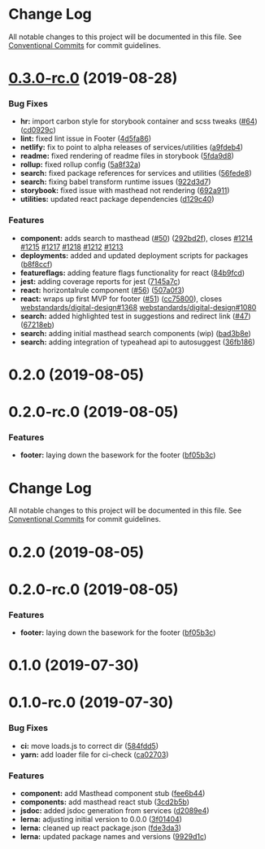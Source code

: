 # Change Log

All notable changes to this project will be documented in this file. See
[Conventional Commits](https://conventionalcommits.org) for commit guidelines.

# [0.3.0-rc.0](https://github.com/carbon-design-system/ibm-dotcom-library/tree/master/packages/react/compare/@ibmdotcom/react@0.1.0...@ibmdotcom/react@0.3.0-rc.0) (2019-08-28)

### Bug Fixes

- **hr:** import carbon style for storybook container and scss tweaks
  ([#64](https://github.com/carbon-design-system/ibm-dotcom-library/tree/master/packages/react/issues/64))
  ([cd0929c](https://github.com/carbon-design-system/ibm-dotcom-library/tree/master/packages/react/commit/cd0929c))
- **lint:** fixed lint issue in Footer
  ([4d5fa86](https://github.com/carbon-design-system/ibm-dotcom-library/tree/master/packages/react/commit/4d5fa86))
- **netlify:** fix to point to alpha releases of services/utilities
  ([a9fdeb4](https://github.com/carbon-design-system/ibm-dotcom-library/tree/master/packages/react/commit/a9fdeb4))
- **readme:** fixed rendering of readme files in storybook
  ([5fda9d8](https://github.com/carbon-design-system/ibm-dotcom-library/tree/master/packages/react/commit/5fda9d8))
- **rollup:** fixed rollup config
  ([5a8f32a](https://github.com/carbon-design-system/ibm-dotcom-library/tree/master/packages/react/commit/5a8f32a))
- **search:** fixed package references for services and utilities
  ([56fede8](https://github.com/carbon-design-system/ibm-dotcom-library/tree/master/packages/react/commit/56fede8))
- **search:** fixing babel transform runtime issues
  ([922d3d7](https://github.com/carbon-design-system/ibm-dotcom-library/tree/master/packages/react/commit/922d3d7))
- **storybook:** fixed issue with masthead not rendering
  ([692a911](https://github.com/carbon-design-system/ibm-dotcom-library/tree/master/packages/react/commit/692a911))
- **utilities:** updated react package dependencies
  ([d129c40](https://github.com/carbon-design-system/ibm-dotcom-library/tree/master/packages/react/commit/d129c40))

### Features

- **component:** adds search to masthead
  ([#50](https://github.com/carbon-design-system/ibm-dotcom-library/tree/master/packages/react/issues/50))
  ([292bd2f](https://github.com/carbon-design-system/ibm-dotcom-library/tree/master/packages/react/commit/292bd2f)),
  closes
  [#1214](https://github.com/carbon-design-system/ibm-dotcom-library/tree/master/packages/react/issues/1214)
  [#1215](https://github.com/carbon-design-system/ibm-dotcom-library/tree/master/packages/react/issues/1215)
  [#1217](https://github.com/carbon-design-system/ibm-dotcom-library/tree/master/packages/react/issues/1217)
  [#1218](https://github.com/carbon-design-system/ibm-dotcom-library/tree/master/packages/react/issues/1218)
  [#1212](https://github.com/carbon-design-system/ibm-dotcom-library/tree/master/packages/react/issues/1212)
  [#1213](https://github.com/carbon-design-system/ibm-dotcom-library/tree/master/packages/react/issues/1213)
- **deployments:** added and updated deployment scripts for packages
  ([b8f8ccf](https://github.com/carbon-design-system/ibm-dotcom-library/tree/master/packages/react/commit/b8f8ccf))
- **featureflags:** adding feature flags functionality for react
  ([84b9fcd](https://github.com/carbon-design-system/ibm-dotcom-library/tree/master/packages/react/commit/84b9fcd))
- **jest:** adding coverage reports for jest
  ([7145a7c](https://github.com/carbon-design-system/ibm-dotcom-library/tree/master/packages/react/commit/7145a7c))
- **react:** horizontalrule component
  ([#56](https://github.com/carbon-design-system/ibm-dotcom-library/tree/master/packages/react/issues/56))
  ([507a0f3](https://github.com/carbon-design-system/ibm-dotcom-library/tree/master/packages/react/commit/507a0f3))
- **react:** wraps up first MVP for footer
  ([#51](https://github.com/carbon-design-system/ibm-dotcom-library/tree/master/packages/react/issues/51))
  ([cc75800](https://github.com/carbon-design-system/ibm-dotcom-library/tree/master/packages/react/commit/cc75800)),
  closes
  [webstandards/digital-design#1368](https://github.com/carbon-design-system/ibm-dotcom-library/tree/master/packages/react/issues/1368)
  [webstandards/digital-design#1080](https://github.com/carbon-design-system/ibm-dotcom-library/tree/master/packages/react/issues/1080)
- **search:** added highlighted test in suggestions and redirect link
  ([#47](https://github.com/carbon-design-system/ibm-dotcom-library/tree/master/packages/react/issues/47))
  ([67218eb](https://github.com/carbon-design-system/ibm-dotcom-library/tree/master/packages/react/commit/67218eb))
- **search:** adding initial masthead search components (wip)
  ([bad3b8e](https://github.com/carbon-design-system/ibm-dotcom-library/tree/master/packages/react/commit/bad3b8e))
- **search:** adding integration of typeahead api to autosuggest
  ([36fb186](https://github.com/carbon-design-system/ibm-dotcom-library/tree/master/packages/react/commit/36fb186))

# 0.2.0 (2019-08-05)

# 0.2.0-rc.0 (2019-08-05)

### Features

- **footer:** laying down the basework for the footer
  ([bf05b3c](https://github.com/carbon-design-system/ibm-dotcom-library/tree/master/packages/react/commit/bf05b3c))

# Change Log

All notable changes to this project will be documented in this file. See
[Conventional Commits](https://conventionalcommits.org) for commit guidelines.

# 0.2.0 (2019-08-05)

# 0.2.0-rc.0 (2019-08-05)

### Features

- **footer:** laying down the basework for the footer
  ([bf05b3c](https://github.com/carbon-design-system/ibm-dotcom-library/tree/master/packages/react/commit/bf05b3c))

# 0.1.0 (2019-07-30)

# 0.1.0-rc.0 (2019-07-30)

### Bug Fixes

- **ci:** move loads.js to correct dir
  ([584fdd5](https://github.com/carbon-design-system/ibm-dotcom-library/tree/master/packages/react/commit/584fdd5))
- **yarn:** add loader file for ci-check
  ([ca02703](https://github.com/carbon-design-system/ibm-dotcom-library/tree/master/packages/react/commit/ca02703))

### Features

- **component:** add Masthead component stub
  ([fee6b44](https://github.com/carbon-design-system/ibm-dotcom-library/tree/master/packages/react/commit/fee6b44))
- **components:** add masthead react stub
  ([3cd2b5b](https://github.com/carbon-design-system/ibm-dotcom-library/tree/master/packages/react/commit/3cd2b5b))
- **jsdoc:** added jsdoc generation from services
  ([d2089e4](https://github.com/carbon-design-system/ibm-dotcom-library/tree/master/packages/react/commit/d2089e4))
- **lerna:** adjusting initial version to 0.0.0
  ([3f01404](https://github.com/carbon-design-system/ibm-dotcom-library/tree/master/packages/react/commit/3f01404))
- **lerna:** cleaned up react package.json
  ([fde3da3](https://github.com/carbon-design-system/ibm-dotcom-library/tree/master/packages/react/commit/fde3da3))
- **lerna:** updated package names and versions
  ([9929d1c](https://github.com/carbon-design-system/ibm-dotcom-library/tree/master/packages/react/commit/9929d1c))
